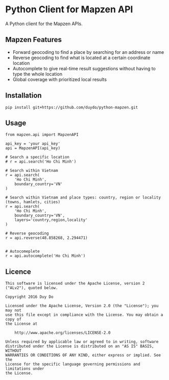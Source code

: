 Python Client for Mapzen API
============================

A Python client for the Mapzen APIs.

## Mapzen Features
* Forward geocoding to find a place by searching for an address or name
* Reverse geocoding to find what is located at a certain coordinate location
* Autocomplete to give real-time result suggestions without having to type the whole location
* Global coverage with prioritized local results

## Installation

```
pip install git+https://github.com/duydo/python-mapzen.git
```

## Usage
```
from mapzen.api import MapzenAPI

api_key = 'your api_key'
api = MapzenAPI(api_key)

# Search a specific location
# r = api.search('Ho Chi Minh')

# Search within Vietnam
r = api.search(
    'Ho Chi Minh',
    boundary_country='VN'
)

# Search within Vietnam and place types: country, region or locality (towns, hamlets, cities)
r = api.search(
    'Ho Chi Minh',
    boundary_country='VN',
    layers='country,region,locality'
)

# Reverse geocoding
r = api.reverse(48.858268, 2.294471)


# Autocomeplete
r = api.autocomplete('Ho Chi Minh')
```

## Licence
```
This software is licensed under the Apache License, version 2 ("ALv2"), quoted below.

Copyright 2016 Duy Do

Licensed under the Apache License, Version 2.0 (the "License"); you may not
use this file except in compliance with the License. You may obtain a copy of
the License at

    http://www.apache.org/licenses/LICENSE-2.0

Unless required by applicable law or agreed to in writing, software
distributed under the License is distributed on an "AS IS" BASIS, WITHOUT
WARRANTIES OR CONDITIONS OF ANY KIND, either express or implied. See the
License for the specific language governing permissions and limitations under
the License.
```

